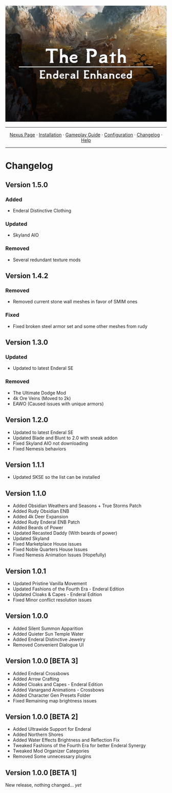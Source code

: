 <a href="#"><img src="images/banner.webp" target="_blank"></a>

---

<p align="center">
  <a href="https://www.nexusmods.com/enderalspecialedition/mods/389">Nexus Page</a> ·
  <a href="README.md">Installation</a> ·
  <a href="GAMEPLAY.md">Gameplay Guide</a> ·
  <a href="CONFIGURATION.md">Configuration</a> ·
  <a href="CHANGELOG.md">Changelog</a> ·
  <a href="HELP.md">Help</a>
</p>

---

# Changelog

## Version 1.5.0

### Added
+ Enderal Distinctive Clothing

### Updated
+ Skyland AIO

### Removed
+ Several redundant texture mods

## Version 1.4.2

### Removed
+ Removed current stone wall meshes in favor of SMIM ones

### Fixed
+ Fixed broken steel armor set and some other meshes from rudy

## Version 1.3.0

### Updated
+ Updated to latest Enderal SE

### Removed
+ The Ultimate Dodge Mod
+ 4k Ore Veins (Moved to 2k)
+ EAWO (Caused issues with unique armors)

## Version 1.2.0
+ Updated to latest Enderal SE
+ Updated Blade and Blunt to 2.0 with sneak addon
+ Fixed Skyland AIO not downloading
+ Fixed Nemesis behaviors

## Version 1.1.1
+ Updated SKSE so the list can be installed

## Version 1.1.0
+ Added Obsidian Weathers and Seasons + True Storms Patch
+ Added Rudy Obsidian ENB
+ Added 4k Deer Expansion
+ Added Rudy Enderal ENB Patch
+ Added Beards of Power
+ Updated Recasted Daddy (With beards of power)
+ Updated Skyland
+ Fixed Marketplace House issues
+ Fixed Noble Quarters House Issues
+ Fixed Nemesis Animation Issues (Hopefully)

## Version 1.0.1
+ Updated Pristine Vanilla Movement
+ Updated Fashions of the Fourth Era - Enderal Edition
+ Updated Cloaks & Capes - Enderal Edition
+ Fixed Minor conflict resolution issues

## Version 1.0.0
+ Added Silent Summon Apparition
+ Added Quieter Sun Temple Water
+ Added Enderal Distinctive Jewelry
+ Removed Convenient Dialogue UI

## Version 1.0.0 [BETA 3]
+ Added Enderal Crossbows
+ Added Arrow Crafting
+ Added Cloaks and Capes - Enderal Edition
+ Added Vanargand Animations - Crossbows
+ Added Character Gen Presets Folder
+ Fixed Remaining map brightness issues

## Version 1.0.0 [BETA 2]
+ Added Ultrawide Support for Enderal
+ Added Northern Shores
+ Added Water Effects Brightness and Reflection Fix
+ Tweaked Fashions of the Fourth Era for better Enderal Synergy
+ Tweaked Mod Organizer Categories
+ Removed Some unnecessary plugins

## Version 1.0.0 [BETA 1]
New release, nothing changed... _yet_

